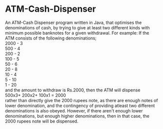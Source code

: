 # ATM-Cash-Dispenser
An ATM-Cash Dispenser program written in Java, that optimises the denominations of cash, by trying to give at least two different kinds with minimum possible banknotes for a given withdrawal. 
For example: If the ATM consists of the following denominations; <br />
2000 - 3 <br />
500 - 4 <br />
200 - 2 <br />
100 - 5 <br />
50 - 6 <br />
20 - 8 <br />
10 - 4 <br />
5 - 10 <br />
1 - 20 <br />
and the amount to withdraw is Rs.2000, then the ATM will dispense <br /> 500x3+ 200x2+ 100x1 = 2000 <br /> rather than directly give the 2000 rupees note, as there are enough notes of lower denomination, and the contingency of providing atleast two different denominations is also obeyed. However, if there aren't enough lower denominations, but enough higher denominations, then in that case, the 2000 rupees note will be dispensed.
